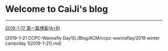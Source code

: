 # Welcome to CaiJi's blog

------------------------

[2019-1-17 第一篇博客(A+B)](./Blog/ACM/someproblem/2019-1-17.md)

[2019-1-21 CCPC-Wannafly Day1](./Blog/ACM/ccpc-wannaflay/2019 winter camp/day 1(2019-1-21).md)
